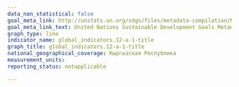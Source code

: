 ```yaml
---
data_non_statistical: false
goal_meta_link: http://unstats.un.org/sdgs/files/metadata-compilation/Metadata-Goal-12.pdf
goal_meta_link_text: United Nations Sustainable Development Goals Metadata (pdf 782kB)
graph_type: line
indicator_name: global_indicators.12-a-1-title
graph_title: global_indicators.12-a-1-title
national_geographical_coverage: Кыргызская Республика
measurement_units: 
reporting_status: notapplicable

---
```

